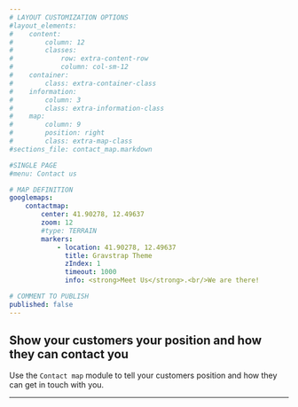 ```yaml
---
# LAYOUT CUSTOMIZATION OPTIONS
#layout_elements:
#    content:
#        column: 12
#        classes:
#            row: extra-content-row
#            column: col-sm-12
#    container:
#        class: extra-container-class
#    information:
#        column: 3
#        class: extra-information-class
#    map:
#        column: 9
#        position: right
#        class: extra-map-class
#sections_file: contact_map.markdown

#SINGLE PAGE
#menu: Contact us

# MAP DEFINITION
googlemaps:
    contactmap:
        center: 41.90278, 12.49637
        zoom: 12
        #type: TERRAIN
        markers:
            - location: 41.90278, 12.49637
              title: Gravstrap Theme
              zIndex: 1
              timeout: 1000
              info: <strong>Meet Us</strong>.<br/>We are there!

# COMMENT TO PUBLISH
published: false
---
```


## Show your customers your position and how they can contact you
Use the `Contact map` module to tell your customers position and how they can get in touch with you.

___
